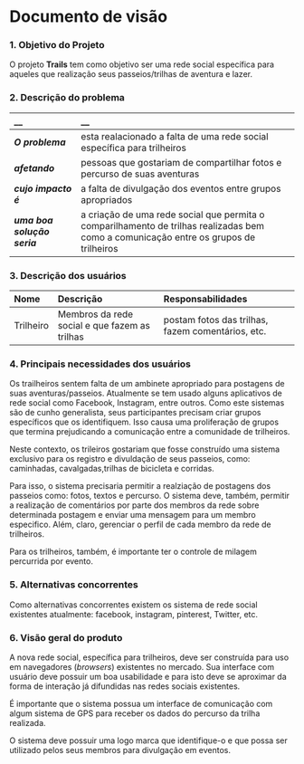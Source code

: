# Documento de visão


### 1. Objetivo do Projeto 

O projeto __Trails__ tem como objetivo ser uma rede social específica para aqueles que realização seus passeios/trilhas de aventura e lazer.
 

### 2. Descrição do problema 

|         __        | __   |
|:------------------|:-----|
| **_O problema_**    | esta realacionado a falta de uma rede social específica para trilheiros  |
| **_afetando_**      | pessoas que gostariam de compartilhar fotos e percurso de suas aventuras |
| **_cujo impacto é_**| a falta de divulgação dos eventos entre grupos apropriados|
| **_uma boa solução seria_** | a criação de uma rede social que permita o comparilhamento de trilhas realizadas bem como a comunicação entre os grupos de trilheiros|


### 3. Descrição dos usuários

| Nome | Descrição | Responsabilidades |
|:---  |:--- |:--- |
| Trilheiro  | Membros da rede social e que fazem as trilhas | postam fotos das trilhas, fazem comentários, etc.|

### 4. Principais necessidades dos usuários
Os trailheiros sentem falta de um ambinete apropriado para postagens de suas aventuras/passeios. Atualmente se tem usado alguns aplicativos de rede social como Facebook, Instagram, entre outros. Como este sistemas são de cunho generalista, seus participantes precisam criar grupos específicos que os identifiquem. Isso causa uma proliferação de grupos que termina prejudicando a comunicação entre a comunidade de trilheiros.

Neste contexto, os trileiros gostariam que fosse construído uma sistema exclusivo para os registro e divuldação de seus passeios, como: caminhadas, cavalgadas,trilhas de bicicleta e corridas.

Para isso, o sistema precisaria permitir a realziação de postagens dos passeios como: fotos, textos e percurso. O sistema deve, também, permitir a realização de comentários por parte dos membros da rede sobre determinada postagem e enviar uma mensagem para um membro especifico. Além, claro, gerenciar o perfil de cada membro da rede de trilheiros.

Para os trilheiros, também, é importante ter o controle de milagem percurrida por evento.


### 5.	Alternativas concorrentes
Como alternativas concorrentes existem os sistema de rede social existentes atualmente: facebook, instagram, pinterest, Twitter, etc.

### 6.	Visão geral do produto
A nova rede social, específica para trilheiros, deve ser construída para uso em navegadores (_browsers_) existentes no mercado. Sua interface com usuário deve possuir um boa usabilidade e para isto deve se aproximar da forma de interação já difundidas nas redes sociais existentes.

É importante que o sistema possua um interface de comunicação com algum sistema de GPS para receber os dados do percurso da trilha realizada.

O sistema deve possuir uma logo marca que identifique-o e que possa ser utilizado pelos seus membros para divulgação em eventos.  